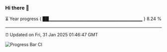### Hi there 👋

⏳ Year progress { ██▁▁▁▁▁▁▁▁▁▁▁▁▁▁▁▁▁▁▁▁▁▁▁▁▁▁▁▁ } 8.24 %

---

⏰ Updated on Fri, 31 Jan 2025 01:46:47 GMT

![Progress Bar CI](https://github.com/DhruviPatel157/GitHub-Actions-Demo/workflows/Progress%20Bar%20CI/badge.svg)
